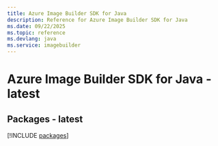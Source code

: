 ```yaml
---
title: Azure Image Builder SDK for Java
description: Reference for Azure Image Builder SDK for Java
ms.date: 09/22/2025
ms.topic: reference
ms.devlang: java
ms.service: imagebuilder
---
```

# Azure Image Builder SDK for Java - latest
## Packages - latest
[!INCLUDE [packages](image-builder-index.md)]